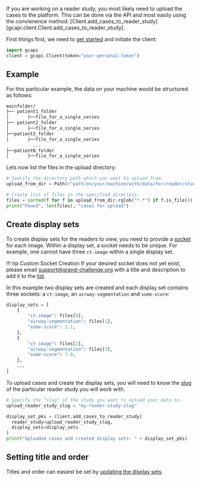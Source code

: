 If you are working on a reader study, you most likely need to upload the cases to the platform. This can be done via the API and most easily using the convienence method: [Client.add_cases_to_reader_study][gcapi.client.Client.add_cases_to_reader_study].

First things first, we need to [get started](../../getting-started.md) and initiate the client:

```Python
import gcapi
client = gcapi.Client(token="your-personal-token")
```


## Example
For this particular example, the data on your machine would be structured as follows:

```bash
mainfolder/
├── patient1_folder
│		├──file_for_a_single_series
├── patient2_folder
│		├──file_for_a_single_series
├──patient3_folder
│		├──file_for_a_single_series
          ...
├──patientN_folder
│		├──file_for_a_single_series
```

Lets now list the files in the upload directory:
```python
# Specify the directory path which you want to upload from.
upload_from_dir = Path(r"path/on/your/machine/with/data/for/reader/study")

# Create list of files in the specified directory.
files = sorted(f for f in upload_from_dir.rglob("*.*") if f.is_file())
print("Found", len(files), "cases for upload")
```


## Create display sets

To create display sets for the readers to view, you need to provide a [socket](https://grand-challenge.org/documentation/interfaces/) for each image. Within a display set, a socket needs to be unique. For example, one cannot have three `ct-image` within a single display set.

!!! tip Custom Socket Creation
     If your desired socket does not yet exist, please email [support@grand-challenge.org](mailto:support@grand-challenge.org) with a title and description to add it to the [list](https://grand-challenge.org/components/interfaces/reader-studies/).

In this example two display sets are created and each display set contains three sockets: a `ct-image`, an `airway-segmentation` and `some-score`:

```python
display_sets = [
    {
        "ct-image": files[0],
        "airway-segmentation": files[1],
        "some-score": 2.1,
    },
    {
        "ct-image": files[2],
        "airway-segmentation": files[3],
        "some-score": 7.9,
    },
    ...
]
```

To upload cases and create the display sets, you will need to know the [slug](../../getting-started.md#slugs) of the particular reader study you will work with.

```python
# Specify the "slug" of the study you want to upload your data to.
upload_reader_study_slug = "my-reader-study-slug"

display_set_pks = client.add_cases_to_reader_study(
  reader_study=upload_reader_study_slug,
  display_sets=display_sets
)
print("Uploaded cases and created display sets: " + display_set_pks)
```

## Setting title and order

Titles and order can easiest be set by [updating the display sets](../reader_study/update_display_sets.md#update-the-content-of-display-sets).
